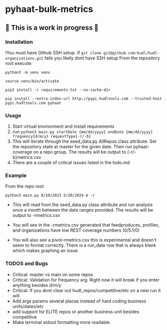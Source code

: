 # pyhaat-bulk-metrics

## :construction: This is a work in progress :construction:

### Installation

!You must have Github SSH setup. If `git clone git@github.com:hudl/hudl-organizations.git` fails you likely dont have SSH setup
From the repository root execute:

`python3 -m venv venv`

`source venv/bin/activate`

`pip3 install -r requirements.txt --no-cache-dir`

`pip install --extra-index-url http://pypi.hudltools.com --trusted-host pypi.hudltools.com pyhaat`

### Usage

1. Start virtual environment and install requirements
2. run `python3 main.py startDate {mm/dd/yyyy} endDate {mm/dd/yyyy} frequency{d/m/y} requestType{-r/-b}`
3. This will iterate through the seed_data.py AllRepos class attribute. Set the repository state at master for the given date. Then run pyhaat-coverage on a repo group. The results will be output to {-r/-b}metrics.csv
4. There are a couple of critical issues listed in the todo.md

### Example

From the repo root

`python3 main.py 8/20/2023 5/20/2024 m -r`

- This will read from the seed_data.py class attribute and run analysis once a month between the date ranges provided. The results will be output to -rmetrics.csv

- You will see in the -rmetrics.csv generated that feedproduces, profiles, and organizations have low REST coverage numbers (0/5.1/0)
- You will also see a pivot-rmetrics.csv this is experimental and doesn't seem to format correctly. There is a run_date row that is always blank which makes graphing an issue.

### TODOS and Bugs

- Critical: master vs main on some repos
- Critical: Validation for frequency arg. Right now it will break if you enter anything besides d/m/y
- Critical: If you dont clear out hudl_repos/competitive/etc on a new run it will
- Add args params several places instead of hard coding business units/dates/etc
- add support for ELITE repos or another business unit besides competitive
- Make terminal stdout formatting more readable
